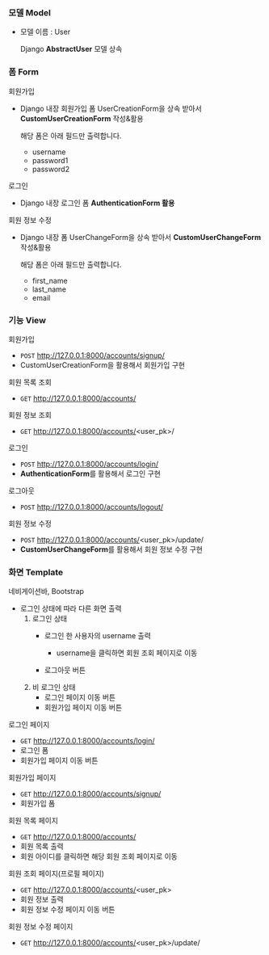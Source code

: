 ### 모델 Model

- 모델 이름 : User
    
    Django **AbstractUser** 모델 상속
    

### 폼 Form

회원가입

- Django 내장 회원가입 폼 UserCreationForm을 상속 받아서 **CustomUserCreationForm** 작성&활용
    
    해당 폼은 아래 필드만 출력합니다.
    
    - username
    - password1
    - password2

로그인

- Django 내장 로그인 폼 **AuthenticationForm 활용**

회원 정보 수정

- Django 내장 폼 UserChangeForm을 상속 받아서 **CustomUserChangeForm** 작성&활용
    
    해당 폼은 아래 필드만 출력합니다.
    
    - first_name
    - last_name
    - email

### 기능 View

회원가입

- `POST` http://127.0.0.1:8000/accounts/signup/
- CustomUserCreationForm을 활용해서 회원가입 구현

회원 목록 조회

- `GET` http://127.0.0.1:8000/accounts/

회원 정보 조회

- `GET` http://127.0.0.1:8000/accounts/<user_pk>/

로그인

- `POST` http://127.0.0.1:8000/accounts/login/
- **AuthenticationForm**를 활용해서 로그인 구현

로그아웃

- `POST` http://127.0.0.1:8000/accounts/logout/

회원 정보 수정

- `POST` http://127.0.0.1:8000/accounts/<user_pk>/update/
- **CustomUserChangeForm**를 활용해서 회원 정보 수정 구현

### 화면 Template

네비게이션바, Bootstrap <nav>

- 로그인 상태에 따라 다른 화면 출력
    1. 로그인 상태
        - 로그인 한 사용자의 username 출력
            - username을 클릭하면 회원 조회 페이지로 이동
        
        - 로그아웃 버튼
    2. 비 로그인 상태
        - 로그인 페이지 이동 버튼
        - 회원가입 페이지 이동 버튼
    

로그인 페이지

- `GET` http://127.0.0.1:8000/accounts/login/
- 로그인 폼
- 회원가입 페이지 이동 버튼

회원가입 페이지

- `GET` http://127.0.0.1:8000/accounts/signup/
- 회원가입 폼

회원 목록 페이지

- `GET` http://127.0.0.1:8000/accounts/
- 회원 목록 출력
- 회원 아이디를 클릭하면 해당 회원 조회 페이지로 이동

회원 조회 페이지(프로필 페이지)

- `GET` http://127.0.0.1:8000/accounts/<user_pk>
- 회원 정보 출력
- 회원 정보 수정 페이지 이동 버튼

회원 정보 수정 페이지

- `GET` http://127.0.0.1:8000/accounts/<user_pk>/update/